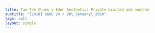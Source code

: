 ```yaml
---
title: Tam Tak Chuen v Eden Aesthetics Private Limited and another
subtitle: "[2010] SGHC 24 / 20\_January\_2010"
tags: null
layout: single
---
```


